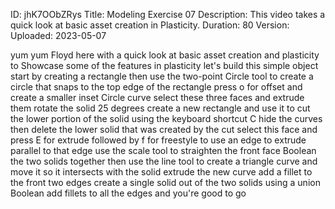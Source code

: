 ID: jhK7OObZRys
Title: Modeling Exercise 07
Description: This video takes a quick look at basic asset creation in Plasticity.
Duration: 80
Version: 
Uploaded: 2023-05-07

yum yum
Floyd here with a quick look at basic
asset creation and plasticity to
Showcase some of the features in
plasticity let's build this simple
object start by creating a rectangle
then use the two-point Circle tool to
create a circle that snaps to the top
edge of the rectangle press o for offset
and create a smaller inset Circle curve
select these three faces and extrude
them rotate the solid 25 degrees create
a new rectangle and use it to cut the
lower portion of the solid using the
keyboard shortcut C
hide the curves then delete the lower
solid that was created by the cut
select this face and press E for extrude
followed by f for freestyle to use an
edge to extrude parallel to that edge
use the scale tool to straighten the
front face Boolean the two solids
together
then use the line tool to create a
triangle curve and move it so it
intersects with the solid extrude the
new curve
add a fillet to the front two edges
create a single solid out of the two
solids using a union Boolean
add fillets to all the edges and you're
good to go

